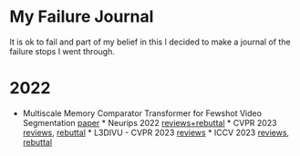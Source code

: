 # My Failure Journal

It is ok to fail and part of my belief in this I decided to make a journal of the failure stops I went through.

# 2022
* Multiscale Memory Comparator Transformer for Fewshot Video Segmentation [paper](https://arxiv.org/abs/2307.07812)
        * Neurips 2022 [reviews+rebuttal](https://github.com/MSiam/my_failure_journal/blob/main/2022/mmc/neurips22_mmc_reviews.pdf)
        * CVPR 2023 [reviews](https://github.com/MSiam/my_failure_journal/blob/main/2022/mmc/cvpr23_mmc_reviews.pdf), [rebuttal](https://github.com/MSiam/my_failure_journal/blob/main/2022/mmc/cvpr23_mmc_rebuttal.pdf)
        * L3DIVU - CVPR 2023 [reviews](https://github.com/MSiam/my_failure_journal/blob/main/2022/mmc/l3divu_mmc_reviews.pdf)
        * ICCV 2023 [reviews](https://github.com/MSiam/my_failure_journal/blob/main/2022/mmc/iccv23_reviews_mmc.pdf), [rebuttal](https://github.com/MSiam/my_failure_journal/blob/main/2022/mmc/iccv23_rebuttal.pdf)
